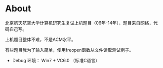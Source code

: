 # About #

北京航天航空大学计算机研究生复试上机题目（06年-14年），题目来自网络，代码自己写。

上机题目整体不难，不是ACM水平。

有些题目我为了输入简单，使用freopen函数从文件读取测试例子。

- Debug 环境： Win7 + VC6.0 （标准C语言）